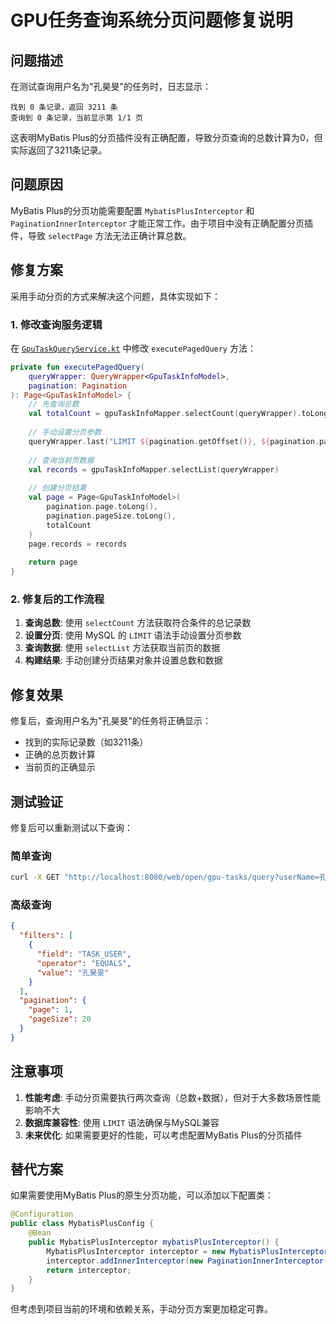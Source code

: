 # GPU任务查询系统分页问题修复说明

## 问题描述
在测试查询用户名为"孔昊旻"的任务时，日志显示：
```
找到 0 条记录，返回 3211 条
查询到 0 条记录，当前显示第 1/1 页
```

这表明MyBatis Plus的分页插件没有正确配置，导致分页查询的总数计算为0，但实际返回了3211条记录。

## 问题原因
MyBatis Plus的分页功能需要配置 `MybatisPlusInterceptor` 和 `PaginationInnerInterceptor` 才能正常工作。由于项目中没有正确配置分页插件，导致 `selectPage` 方法无法正确计算总数。

## 修复方案
采用手动分页的方式来解决这个问题，具体实现如下：

### 1. 修改查询服务逻辑
在 [`GpuTaskQueryService.kt`](src/main/kotlin/com/khm/group/center/service/GpuTaskQueryService.kt) 中修改 `executePagedQuery` 方法：

```kotlin
private fun executePagedQuery(
    queryWrapper: QueryWrapper<GpuTaskInfoModel>,
    pagination: Pagination
): Page<GpuTaskInfoModel> {
    // 先查询总数
    val totalCount = gpuTaskInfoMapper.selectCount(queryWrapper).toLong()
    
    // 手动设置分页参数
    queryWrapper.last("LIMIT ${pagination.getOffset()}, ${pagination.pageSize}")
    
    // 查询当前页数据
    val records = gpuTaskInfoMapper.selectList(queryWrapper)
    
    // 创建分页结果
    val page = Page<GpuTaskInfoModel>(
        pagination.page.toLong(),
        pagination.pageSize.toLong(),
        totalCount
    )
    page.records = records
    
    return page
}
```

### 2. 修复后的工作流程
1. **查询总数**: 使用 `selectCount` 方法获取符合条件的总记录数
2. **设置分页**: 使用 MySQL 的 `LIMIT` 语法手动设置分页参数
3. **查询数据**: 使用 `selectList` 方法获取当前页的数据
4. **构建结果**: 手动创建分页结果对象并设置总数和数据

## 修复效果
修复后，查询用户名为"孔昊旻"的任务将正确显示：
- 找到的实际记录数（如3211条）
- 正确的总页数计算
- 当前页的正确显示

## 测试验证
修复后可以重新测试以下查询：

### 简单查询
```bash
curl -X GET "http://localhost:8080/web/open/gpu-tasks/query?userName=孔昊旻&page=1&pageSize=20"
```

### 高级查询
```json
{
  "filters": [
    {
      "field": "TASK_USER",
      "operator": "EQUALS",
      "value": "孔昊旻"
    }
  ],
  "pagination": {
    "page": 1,
    "pageSize": 20
  }
}
```

## 注意事项
1. **性能考虑**: 手动分页需要执行两次查询（总数+数据），但对于大多数场景性能影响不大
2. **数据库兼容性**: 使用 `LIMIT` 语法确保与MySQL兼容
3. **未来优化**: 如果需要更好的性能，可以考虑配置MyBatis Plus的分页插件

## 替代方案
如果需要使用MyBatis Plus的原生分页功能，可以添加以下配置类：

```java
@Configuration
public class MybatisPlusConfig {
    @Bean
    public MybatisPlusInterceptor mybatisPlusInterceptor() {
        MybatisPlusInterceptor interceptor = new MybatisPlusInterceptor();
        interceptor.addInnerInterceptor(new PaginationInnerInterceptor(DbType.MYSQL));
        return interceptor;
    }
}
```

但考虑到项目当前的环境和依赖关系，手动分页方案更加稳定可靠。